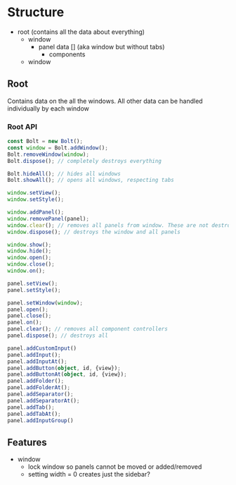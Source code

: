 # Structure

- root (contains all the data about everything)
  - window
    - panel data [] (aka window but without tabs)
      - components
  - window

## Root

Contains data on the all the windows. All other data can be handled individually by each window

### Root API

```ts
const Bolt = new Bolt();
const window = Bolt.addWindow();
Bolt.removeWindow(window);
Bolt.dispose(); // completely destroys everything

Bolt.hideAll(); // hides all windows
Bolt.showAll(); // opens all windows, respecting tabs
```

```ts
window.setView();
window.setStyle();

window.addPanel();
window.removePanel(panel);
window.clear(); // removes all panels from window. These are not destroyed
window.dispose(); // destroys the window and all panels

window.show();
window.hide();
window.open();
window.close();
window.on();
```

```ts
panel.setView();
panel.setStyle();

panel.setWindow(window);
panel.open();
panel.close();
panel.on();
panel.clear(); // removes all component controllers
panel.dispose(); // destroys all

panel.addCustomInput()
panel.addInput();
panel.addInputAt();
panel.addButton(object, id, {view});
panel.addButtonAt(object, id, {view});
panel.addFolder();
panel.addFolderAt();
panel.addSeparator();
panel.addSeparatorAt();
panel.addTab();
panel.addTabAt();
panel.addInputGroup()
```

## Features

- window
  - lock window so panels cannot be moved or added/removed
  - setting width = 0 creates just the sidebar?
